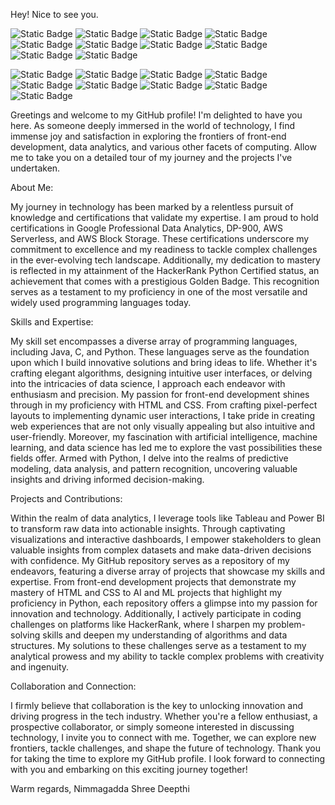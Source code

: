       
Hey! Nice to see you.

![Static Badge](https://img.shields.io/badge/Python-yellow)
![Static Badge](https://img.shields.io/badge/Data%20Analytics-blue)
![Static Badge](https://img.shields.io/badge/Java-gray)
![Static Badge](https://img.shields.io/badge/HTML-green)
![Static Badge](https://img.shields.io/badge/CSS-violet)
![Static Badge](https://img.shields.io/badge/JavaScript-lightblue)
![Static Badge](https://img.shields.io/badge/C++-darkgreen)
![Static Badge](https://img.shields.io/badge/Freelancing-purple)
![Static Badge](https://img.shields.io/badge/SQL-black)
![Static Badge](https://img.shields.io/badge/DP900-orange)

![Static Badge](https://img.shields.io/badge/DigitalMarketing-yellow)
![Static Badge](https://img.shields.io/badge/Figma-blue)
![Static Badge](https://img.shields.io/badge/Cloud-gray)
![Static Badge](https://img.shields.io/badge/Canva-green)
![Static Badge](https://img.shields.io/badge/AI&ML-violet)
![Static Badge](https://img.shields.io/badge/DataScience-lightblue)
![Static Badge](https://img.shields.io/badge/CrowdFunding-darkgreen)
![Static Badge](https://img.shields.io/badge/UI-purple)
![Static Badge](https://img.shields.io/badge/Author-black)


Greetings and welcome to my GitHub profile! I'm delighted to have you here. As someone deeply immersed in the world of technology, I find immense joy and satisfaction in exploring the frontiers of front-end development, data analytics, and various other facets of computing. Allow me to take you on a detailed tour of my journey and the projects I've undertaken.

About Me:

My journey in technology has been marked by a relentless pursuit of knowledge and certifications that validate my expertise. I am proud to hold certifications in Google Professional Data Analytics, DP-900, AWS Serverless, and AWS Block Storage. These certifications underscore my commitment to excellence and my readiness to tackle complex challenges in the ever-evolving tech landscape.
Additionally, my dedication to mastery is reflected in my attainment of the HackerRank Python Certified status, an achievement that comes with a prestigious Golden Badge. This recognition serves as a testament to my proficiency in one of the most versatile and widely used programming languages today.

Skills and Expertise:

My skill set encompasses a diverse array of programming languages, including Java, C, and Python. These languages serve as the foundation upon which I build innovative solutions and bring ideas to life. Whether it's crafting elegant algorithms, designing intuitive user interfaces, or delving into the intricacies of data science, I approach each endeavor with enthusiasm and precision.
My passion for front-end development shines through in my proficiency with HTML and CSS. From crafting pixel-perfect layouts to implementing dynamic user interactions, I take pride in creating web experiences that are not only visually appealing but also intuitive and user-friendly.
Moreover, my fascination with artificial intelligence, machine learning, and data science has led me to explore the vast possibilities these fields offer. Armed with Python, I delve into the realms of predictive modeling, data analysis, and pattern recognition, uncovering valuable insights and driving informed decision-making.

Projects and Contributions:

Within the realm of data analytics, I leverage tools like Tableau and Power BI to transform raw data into actionable insights. Through captivating visualizations and interactive dashboards, I empower stakeholders to glean valuable insights from complex datasets and make data-driven decisions with confidence.
My GitHub repository serves as a repository of my endeavors, featuring a diverse array of projects that showcase my skills and expertise. From front-end development projects that demonstrate my mastery of HTML and CSS to AI and ML projects that highlight my proficiency in Python, each repository offers a glimpse into my passion for innovation and technology.
Additionally, I actively participate in coding challenges on platforms like HackerRank, where I sharpen my problem-solving skills and deepen my understanding of algorithms and data structures. My solutions to these challenges serve as a testament to my analytical prowess and my ability to tackle complex problems with creativity and ingenuity.

Collaboration and Connection:

I firmly believe that collaboration is the key to unlocking innovation and driving progress in the tech industry. Whether you're a fellow enthusiast, a prospective collaborator, or simply someone interested in discussing technology, I invite you to connect with me. Together, we can explore new frontiers, tackle challenges, and shape the future of technology.
Thank you for taking the time to explore my GitHub profile. I look forward to connecting with you and embarking on this exciting journey together!

Warm regards,
Nimmagadda Shree Deepthi
